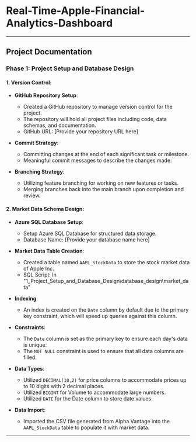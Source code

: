 # Real-Time-Apple-Financial-Analytics-Dashboard


---

## Project Documentation

### Phase 1: Project Setup and Database Design

#### 1. Version Control:
   - **GitHub Repository Setup**:
     - Created a GitHub repository to manage version control for the project.
     - The repository will hold all project files including code, data schemas, and documentation.
     - GitHub URL: [Provide your repository URL here]

   - **Commit Strategy**:
     - Committing changes at the end of each significant task or milestone.
     - Meaningful commit messages to describe the changes made.

   - **Branching Strategy**:
     - Utilizing feature branching for working on new features or tasks.
     - Merging branches back into the main branch upon completion and review.

#### 2. Market Data Schema Design:
   - **Azure SQL Database Setup**:
     - Setup Azure SQL Database for structured data storage.
     - Database Name: [Provide your database name here]

   - **Market Data Table Creation**:
     - Created a table named `AAPL_StockData` to store the stock market data of Apple Inc.
     - SQL Script: In "1_Project_Setup_and_Database_Design\database_design\market_data"

   - **Indexing**:
     - An index is created on the `Date` column by default due to the primary key constraint, which will speed up queries against this column.

   - **Constraints**:
     - The `Date` column is set as the primary key to ensure each day's data is unique.
     - The `NOT NULL` constraint is used to ensure that all data columns are filled.

   - **Data Types**:
     - Utilized `DECIMAL(10,2)` for price columns to accommodate prices up to 10 digits with 2 decimal places.
     - Utilized `BIGINT` for Volume to accommodate large numbers.
     - Utilized `DATE` for the Date column to store date values.

   - **Data Import**:
     - Imported the CSV file generated from Alpha Vantage into the `AAPL_StockData` table to populate it with market data.

---
